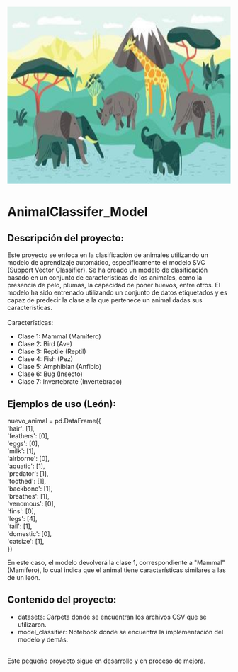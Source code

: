 <h1 align=center>
   <img src="https://github.com/LuchoGonz22/AnimalClassifer_Model/blob/main/assets/animals.jpg" alt="Descripción de la imagen" width="750" height="400">
  
# AnimalClassifer_Model
  
  
## Descripción del proyecto:
Este proyecto se enfoca en la clasificación de animales utilizando un modelo de aprendizaje automático, específicamente el modelo SVC (Support Vector Classifier). Se ha creado un modelo de clasificación basado en un conjunto de características de los animales, como la presencia de pelo, plumas, la capacidad de poner huevos, entre otros. El modelo ha sido entrenado utilizando un conjunto de datos etiquetados y es capaz de predecir la clase a la que pertenece un animal dadas sus características.<br>
 <br>
Características:
* Clase 1: Mammal (Mamífero)
* Clase 2: Bird (Ave)
* Clase 3: Reptile (Reptil)
* Clase 4: Fish (Pez)
* Clase 5: Amphibian (Anfibio)
* Clase 6: Bug (Insecto)
* Clase 7: Invertebrate (Invertebrado)

## Ejemplos de uso (León): <br>
nuevo_animal = pd.DataFrame({ <br>
    'hair': [1], <br>
    'feathers': [0], <br>
    'eggs': [0], <br>
    'milk': [1], <br>
    'airborne': [0], <br>
    'aquatic': [1], <br>
    'predator': [1], <br>
    'toothed': [1], <br>
    'backbone': [1], <br>
    'breathes': [1], <br>
    'venomous': [0], <br>
    'fins': [0], <br>
    'legs': [4], <br>
    'tail': [1], <br>
    'domestic': [0], <br>
    'catsize': [1], <br>
})

En este caso, el modelo devolverá la clase 1, correspondiente a "Mammal" (Mamífero), lo cual indica que el animal tiene características similares a las de un león.
 <br>
   
## Contenido del proyecto:
   * datasets: Carpeta donde se encuentran los archivos CSV que se utilizaron.
   * model_classifier: Notebook donde se encuentra la implementación del modelo y demás.
<br>
<footer>Este pequeño proyecto sigue en desarrollo y en proceso de mejora.</footer>
